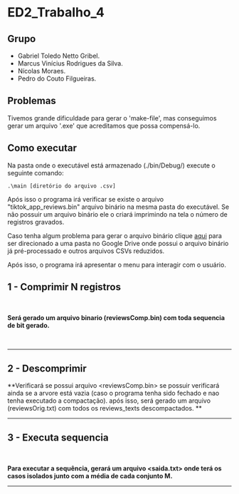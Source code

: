 # ED2_Trabalho_4
## Grupo

- Gabriel Toledo Netto Gribel.
- Marcus Vinícius Rodrigues da Silva.
- Nícolas Moraes.
- Pedro do Couto Filgueiras.

## Problemas
  Tivemos grande dificuldade para gerar o 'make-file', mas conseguimos gerar um arquivo '.exe' que acreditamos que possa compensá-lo.

## Como executar
  Na pasta onde o executável está armazenado (./bin/Debug/) execute o seguinte comando:

```         
.\main [diretório do arquivo .csv]
```

  Após isso o programa irá verificar se existe o arquivo "tiktok_app_reviews.bin" arquivo binário na mesma pasta do executável.
  Se não possuir um arquivo binário ele o criará imprimindo na tela o número de registros gravados.<br>
  
  Caso tenha algum problema para gerar o arquivo binário clique [aqui](https://drive.google.com/drive/folders/19aUpOx9O-iQ_iTyopk2irIskJOty3kDn?usp=sharing)  para ser direcionado a uma pasta no Google Drive onde possui o arquivo binário já pré-processado e outros arquivos CSVs reduzidos.<br>

  Após isso, o programa irá apresentar o menu para interagir com o usuário.<br>

<h2>1 - Comprimir N registros</h2><br>

**Será gerado um arquivo binario (reviewsComp.bin) com toda sequencia de bit gerado.**

<br>

<hr>
 
 <h2>2 - Descomprimir</h2>
 
**Verificará se possui arquivo <reviewsComp.bin> se possuir verificará ainda se a arvore está vazia (caso o programa tenha sido fechado e nao tenha executado a compactação).
após isso, será gerado um arquivo (reviewsOrig.txt) com todos os reviews_texts descompactados.
** <br>
     
 <hr>
 
 
<h2>3 - Executa sequencia</h2><br>

**Para executar a sequência, gerará um arquivo <saida.txt> onde terá os casos isolados junto com a média de cada conjunto M.**

<hr>
